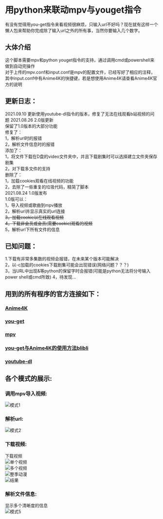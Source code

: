 # 用python来联动mpv与youget指令
有没有觉得用you-get指令来看视频很麻烦，只输入url不好吗？现在就有这样一个懒人包来帮助你完成除了输入url之外的所有事，当然你要输入几个数字。
## 大体介绍  
这个脚本需要mpv和python youget指令的支持，通过调用cmd或powershell来做到自动完操作    
对于上传的mpv.conf和input.conf是mpv的配置文件，已经写好了相应的注释，其中input.conf中有Anime4K的快捷键，若是想使用Anime4K请查看Anime4K官方的说明  
  
## 更新日志： 
2021.09.10  更新使用youtube-dl指令的版本，修复了无法在线观看b站视频的问题
2021.08.26  2.0版更新  
保留了1.0版本的大部分功能  
修复了：  
1，解析url时的报错  
2，解析文件信息时的报错  
添加了：  
1，将文件下载在D盘的video文件夹中，并且下载剧集时可以选择建立文件夹保存剧集  
2，对下载多文件的支持  
删除了：  
1，加载cookies观看在线视频的功能  
2，去除了一些重复的垃圾代码，精简了脚本  
2021.08.24  1.0版发布  
1.0版可以：  
1，导入视频或歌曲到mpv播放  
2，解析url并显示真实的url连接  
~~3，加载cookie以在线观看视频~~  
~~4，下载非会员或会员(需要cookie)观看的视频~~  
5，解析url下所有文件的信息  
  
## 已知问题：  
1.下载有非常多集数的视频会报错，在未来某个版本可能解决  
2，以-c加载的cookies下载剧集可能会出现错误(网络问题？？？)  
3，当URL中出现&等python的保留字时会报错(可能是python无法将分号输入power shell或cmd所致)
4，待发现...  

## 用到的所有程序的官方连接如下：  
### [Anime4K](https://github.com/bloc97/Anime4K)  
### [you-get](https://github.com/soimort/you-get)  
### [mpv](https://mpv.io/)  
### [you-get与Anime4K的使用方法blibli](https://www.bilibili.com/read/cv12828208)  
### [youtube-dl](https://github.com/ytdl-org/youtube-dl)

  
## 各个模式的展示:  
### 调用mpv导入视频:  
![模式1](https://github.com/DSN2002/youget-mpv-python/blob/main/Demo%20pictures/%E6%A8%A1%E5%BC%8F1.png)  
  
### 解析url:  
  
![模式2](https://github.com/DSN2002/youget-mpv-python/blob/main/Demo%20pictures/%E6%A8%A1%E5%BC%8F2.png)  
  
### 下载视频:  
下载视频  
![单个视频](https://github.com/DSN2002/youget-mpv-python/blob/main/Demo%20pictures/%E5%8D%95%E8%A7%86%E9%A2%91%E4%B8%8B%E8%BD%BD.png)  
![多个视频](https://github.com/DSN2002/youget-mpv-python/blob/main/Demo%20pictures/%E5%A4%9A%E8%A7%86%E9%A2%91%E4%B8%8B%E8%BD%BD%E6%A8%A1%E5%BC%8F%20%E4%B8%8B%E8%BD%BD%E5%88%86p%E8%A7%86%E9%A2%91.png)  
![整季动漫](https://github.com/DSN2002/youget-mpv-python/blob/main/Demo%20pictures/%E5%A4%9A%E8%A7%86%E9%A2%91%E4%B8%8B%E8%BD%BD%E6%A8%A1%E5%BC%8F%20%E4%B8%8B%E8%BD%BD%E6%95%B4%E5%AD%A3%E5%8A%A8%E6%BC%AB.png)  
![结果](https://github.com/DSN2002/youget-mpv-python/blob/main/Demo%20pictures/%E8%A7%86%E9%A2%91%E4%B8%8B%E8%BD%BD%E7%BB%93%E6%9E%9C.png)  
  
### 解析文件信息:  
显示多个清晰度的信息  
![模式5](https://github.com/DSN2002/youget-mpv-python/blob/main/Demo%20pictures/%E6%A8%A1%E5%BC%8F4.png)  
